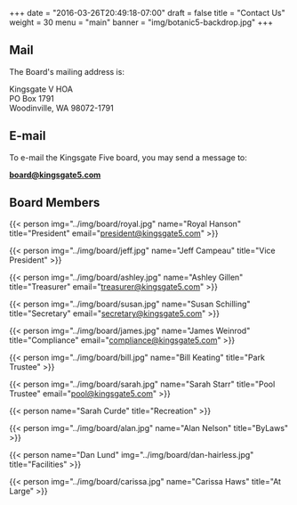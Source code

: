 +++
date = "2016-03-26T20:49:18-07:00"
draft = false
title = "Contact Us"
weight = 30
menu = "main"
banner = "img/botanic5-backdrop.jpg"
+++

## Mail

The Board's mailing address is:

<div class="mail">
    Kingsgate V HOA<br />
    PO  Box 1791<br />
    Woodinville, WA 98072-1791<br />
</div>

## E-mail

To e-mail the Kingsgate Five board, you may send a message to:

**[board@kingsgate5.com](mailto:board@kingsgate5.com)**

## Board Members

{{< person img="../img/board/royal.jpg" name="Royal Hanson" title="President" email="president@kingsgate5.com" >}}

{{< person img="../img/board/jeff.jpg" name="Jeff Campeau" title="Vice President" >}}

{{< person img="../img/board/ashley.jpg" name="Ashley Gillen" title="Treasurer" email="treasurer@kingsgate5.com" >}}

{{< person img="../img/board/susan.jpg" name="Susan Schilling" title="Secretary" email="secretary@kingsgate5.com" >}}

{{< person img="../img/board/james.jpg" name="James Weinrod" title="Compliance" email="compliance@kingsgate5.com" >}}

{{< person img="../img/board/bill.jpg" name="Bill Keating" title="Park Trustee" >}}

{{< person img="../img/board/sarah.jpg" name="Sarah Starr" title="Pool Trustee" email="pool@kingsgate5.com" >}}

{{< person name="Sarah Curde" title="Recreation" >}}

{{< person img="../img/board/alan.jpg" name="Alan Nelson" title="ByLaws" >}}

{{< person name="Dan Lund" img="../img/board/dan-hairless.jpg" title="Facilities" >}}

{{< person img="../img/board/carissa.jpg" name="Carissa Haws" title="At Large" >}}


